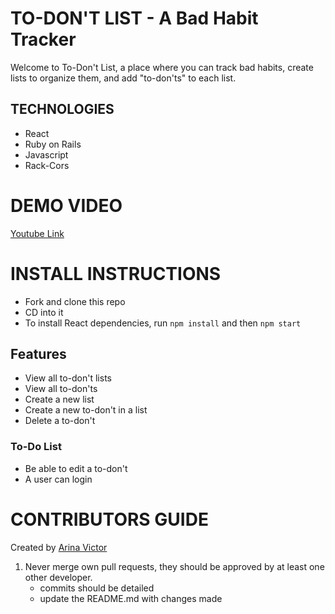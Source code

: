 # TO-DON'T LIST - A Bad Habit Tracker

Welcome to To-Don't List, a place where you can track bad habits, create lists to organize them, and add "to-don'ts" to each list. 

## TECHNOLOGIES

+ React
+ Ruby on Rails
+ Javascript
+ Rack-Cors

# DEMO VIDEO

[Youtube Link](https://youtu.be/FvBYzb5p9mE)

# INSTALL INSTRUCTIONS

+ Fork and clone this repo
+ CD into it
+ To install React dependencies, run
     ```npm install``` 
        and then 
    ```npm start```


## Features

+ View all to-don't lists
+ View all to-don'ts
+ Create a new list
+ Create a new to-don't in a list
+ Delete a to-don't

### To-Do List
+ Be able to edit a to-don't
+ A user can login 


# CONTRIBUTORS GUIDE 
Created by [Arina Victor](https://github.com/arinavictor) 

1. Never merge own pull requests, they should be approved by at least one other developer.
    + commits should be detailed
    + update the README.md with changes made
